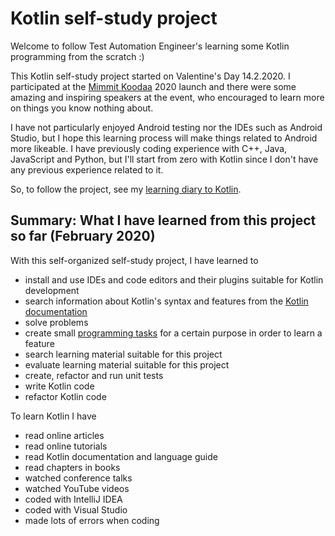 # Kotlin self-study project

Welcome to follow Test Automation Engineer's learning some Kotlin programming from the scratch :)

This Kotlin self-study project started on Valentine's Day 14.2.2020. I participated at the [Mimmit Koodaa](https://mimmitkoodaa.ohjelmistoebusiness.fi/) 2020 launch and there were some amazing and inspiring speakers at the event, who encouraged to learn more on things you know nothing about.

I have not particularly enjoyed Android testing nor the IDEs such as Android Studio, but I hope this learning process will make things related to Android more likeable. I have previously coding experience with C++, Java, JavaScript and Python, but I'll start from zero with Kotlin since I don't have any previous experience related to it.

So, to follow the project, see my [learning diary to Kotlin](kotlin-learning-diary.md).

## Summary: What I have learned from this project so far (February 2020)

With this self-organized self-study project, I have learned to

- install and use IDEs and code editors and their plugins suitable for Kotlin development
- search information about Kotlin's syntax and features from the [Kotlin documentation](https://kotlinlang.org/docs/reference/)
- solve problems
- create small [programming tasks](programming-tasks.md) for a certain purpose in order to learn a feature
- search learning material suitable for this project
- evaluate learning material suitable for this project
- create, refactor and run unit tests
- write Kotlin code
- refactor Kotlin code

To learn Kotlin I have

- read online articles
- read online tutorials
- read Kotlin documentation and language guide
- read chapters in books
- watched conference talks
- watched YouTube videos
- coded with IntelliJ IDEA
- coded with Visual Studio
- made lots of errors when coding